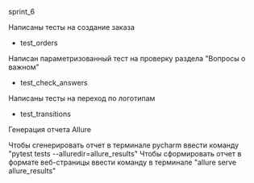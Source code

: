 sprint_6

Написаны тесты на создание заказа
- test_orders

Написан параметризованный тест на проверку раздела "Вопросы о важном"
- test_check_answers

Написаны тесты на переход по логотипам
- test_transitions

Генерация отчета Allure

Чтобы сгенерировать отчет в терминале pycharm ввести команду "pytest tests --alluredir=allure_results"
Чтобы сформировать отчет в формате веб-страницы ввести команду в терминале "allure serve allure_results"